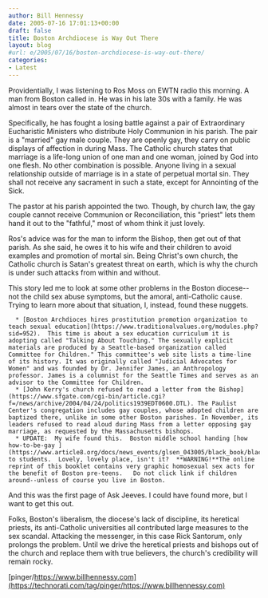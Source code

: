 ```yaml
---
author: Bill Hennessy
date: 2005-07-16 17:01:13+00:00
draft: false
title: Boston Archdiocese is Way Out There
layout: blog
#url: e/2005/07/16/boston-archdiocese-is-way-out-there/
categories:
- Latest
---
```


Providentially, I was listening to Ros Moss on EWTN radio this morning.  A man from Boston called in.  He was in his late 30s with a family.  He was almost in tears over the state of the church.

Specifically, he has fought a losing battle against a pair of Extraordinary Eucharistic Ministers who distribute Holy Communion in his parish.  The pair is a "married" gay male couple.  They are openly gay, they carry on public displays of affection in during Mass.    The Catholic church states that marriage is a life-long union of one man and one woman, joined by God into one flesh.  No other combination is possible.  Anyone living in a sexual relationship outside of marriage is in a state of perpetual mortal sin.  They shall not receive any sacrament in such a state, except for Annointing of the Sick.

The pastor at his parish appointed the two.  Though, by church law, the gay couple cannot receive Communion or Reconciliation, this "priest" lets them hand it out to the "fathful," most of whom think it just lovely.

Ros's advice was for the man to inform the Bishop, then get out of that parish.  As she said, he owes it to his wife and their children to avoid examples and promotion of mortal sin.  Being Christ's own church, the Catholic church is Satan's greatest threat on earth, which is why the church is under such attacks from within and without.

This story led me to look at some other problems in the Boston diocese--not the child sex abuse symptoms, but the amoral, anti-Catholic cause.  Trying to learn more about that situation, I, instead, found these nuggets.



	  * [Boston Archdioces hires prostitution promotion organization to teach sexual education](https://www.traditionalvalues.org/modules.php?sid=952).  This time is about a sex education curriculum it is adopting called "Talking About Touching." The sexually explicit materials are produced by a Seattle-based organization called Committee for Children." This committee's web site lists a time-line of its history. It was originally called "Judicial Advocates for Women" and was founded by Dr. Jennifer James, an Anthropology professor. James is a columnist for the Seattle Times and serves as an advisor to the Committee for Children. 
	  * [John Kerry's church refused to read a letter from the Bishop](https://www.sfgate.com/cgi-bin/article.cgi?f=/news/archive/2004/04/24/politics1939EDT0600.DTL). The Paulist Center's congregation includes gay couples, whose adopted children are baptized there, unlike in some other Boston parishes. In November, its leaders refused to read aloud during Mass from a letter opposing gay marriage, as requested by the Massachusetts bishops.
	  * UPDATE:  My wife found this.  Boston middle school handing [how how-to-be-gay ](https://www.article8.org/docs/news_events/glsen_043005/black_book/black_book_inside.htm)books to students.  Lovely, lovely place, isn't it?  **WARNING!**The online reprint of this booklet contains very graphic homosexual sex acts for the benefit of Boston pre-teens.   Do not click link if children around--unless of course you live in Boston.



And this was the first page of Ask Jeeves.  I could have found more, but I want to get this out.

Folks, Boston's liberalism, the diocese's lack of discipline, its heretical priests, its anti-Catholic universities all contributed large measures to the sex scandal.   Attacking the messenger, in this case Rick Santorum, only prolongs the problem.  Until we drive the heretical priests and bishops out of the church and replace them with true believers, the church's credibility will remain rocky.

[pinger/https://www.billhennessy.com](https://technorati.com/tag/pinger/https://www.billhennessy.com)
